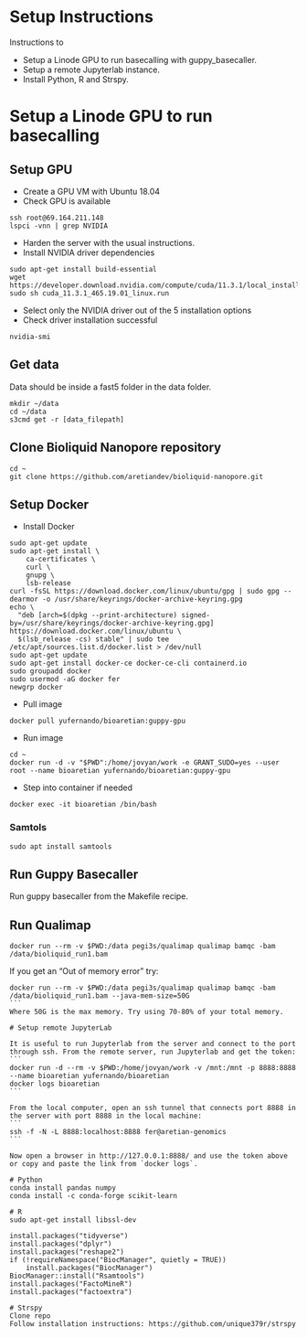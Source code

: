 # Setup Instructions

Instructions to 
- Setup a Linode GPU to run basecalling with guppy_basecaller.
- Setup a remote Jupyterlab instance.
- Install Python, R and Strspy.

# Setup a Linode GPU to run basecalling

## Setup GPU
- Create a GPU VM with Ubuntu 18.04
- Check GPU is available
``` 
ssh root@69.164.211.148
lspci -vnn | grep NVIDIA
```
- Harden the server with the usual instructions.
- Install NVIDIA driver dependencies
```
sudo apt-get install build-essential
wget https://developer.download.nvidia.com/compute/cuda/11.3.1/local_installers/cuda_11.3.1_465.19.01_linux.run
sudo sh cuda_11.3.1_465.19.01_linux.run
```
- Select only the NVIDIA driver out of the 5 installation options
- Check driver installation successful
```
nvidia-smi
```

## Get data
Data should be inside a fast5 folder in the data folder.
```
mkdir ~/data
cd ~/data
s3cmd get -r [data_filepath]
```

## Clone Bioliquid Nanopore repository
```
cd ~
git clone https://github.com/aretiandev/bioliquid-nanopore.git
```

## Setup Docker
- Install Docker
```
sudo apt-get update
sudo apt-get install \
    ca-certificates \
    curl \
    gnupg \
    lsb-release
curl -fsSL https://download.docker.com/linux/ubuntu/gpg | sudo gpg --dearmor -o /usr/share/keyrings/docker-archive-keyring.gpg
echo \
  "deb [arch=$(dpkg --print-architecture) signed-by=/usr/share/keyrings/docker-archive-keyring.gpg] https://download.docker.com/linux/ubuntu \
  $(lsb_release -cs) stable" | sudo tee /etc/apt/sources.list.d/docker.list > /dev/null
sudo apt-get update
sudo apt-get install docker-ce docker-ce-cli containerd.io
sudo groupadd docker
sudo usermod -aG docker fer
newgrp docker 
```

- Pull image
``` 
docker pull yufernando/bioaretian:guppy-gpu
```
- Run image
```
cd ~
docker run -d -v "$PWD":/home/jovyan/work -e GRANT_SUDO=yes --user root --name bioaretian yufernando/bioaretian:guppy-gpu
```

- Step into container if needed
```
docker exec -it bioaretian /bin/bash
```

### Samtols
```
sudo apt install samtools
```

## Run Guppy Basecaller

Run guppy basecaller from the Makefile recipe.

## Run Qualimap
```
docker run --rm -v $PWD:/data pegi3s/qualimap qualimap bamqc -bam /data/bioliquid_run1.bam
```
If you get an “Out of memory error” try:
````
docker run --rm -v $PWD:/data pegi3s/qualimap qualimap bamqc -bam /data/bioliquid_run1.bam --java-mem-size=50G
```
Where 50G is the max memory. Try using 70-80% of your total memory.

# Setup remote JupyterLab

It is useful to run Jupyterlab from the server and connect to the port through ssh. From the remote server, run Jupyterlab and get the token:
```
docker run -d --rm -v $PWD:/home/jovyan/work -v /mnt:/mnt -p 8888:8888 --name bioaretian yufernando/bioaretian
docker logs bioaretian
```

From the local computer, open an ssh tunnel that connects port 8888 in the server with port 8888 in the local machine:
```
ssh -f -N -L 8888:localhost:8888 fer@aretian-genomics
```

Now open a browser in http://127.0.0.1:8888/ and use the token above or copy and paste the link from `docker logs`.

# Python
conda install pandas numpy
conda install -c conda-forge scikit-learn 

# R
sudo apt-get install libssl-dev

install.packages("tidyverse")
install.packages("dplyr")
install.packages("reshape2")
if (!requireNamespace("BiocManager", quietly = TRUE))
    install.packages("BiocManager")
BiocManager::install("Rsamtools")
install.packages("FactoMineR")
install.packages("factoextra")

# Strspy
Clone repo
Follow installation instructions: https://github.com/unique379r/strspy
